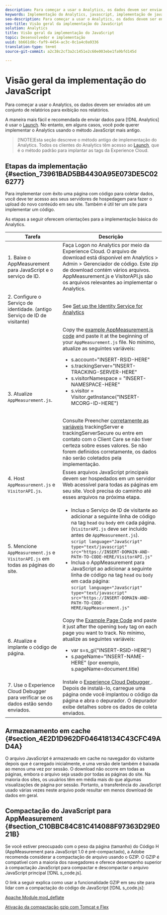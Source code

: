 ```yaml
---
description: Para começar a usar o Analytics, os dados devem ser enviados até um conjunto de relatórios para exibição nos relatórios.
keywords: Implementação do Analytics, javascript, implementação de javascript, appmeasurement, baixar appmeasurement, serviço de identidade, visitorapi.js, armazenamento em cache, compactação de appmeasurement
seo-description: Para começar a usar o Analytics, os dados devem ser enviados até um conjunto de relatórios para exibição nos relatórios.
seo-title: Visão geral da implementação do JavaScript
solution: Analytics
title: Visão geral da implementação do JavaScript
topic: Desenvolvedor e implementação
uuid: bb661d8c-faf9-4454-ac3c-0c1a4c0a9336
translation-type: tm+mt
source-git-commit: a2c38c2cf3a2c1451e2c60e003ebe1fa9bfd145d

---
```



# Visão geral da implementação do JavaScript

Para começar a usar o Analytics, os dados devem ser enviados até um conjunto de relatórios para exibição nos relatórios.

A maneira mais fácil e recomendada de enviar dados para [!DNL Analytics] é usar o [Launch](/help/implement/implement-with-launch/create-analytics-property.md). No entanto, em alguns casos, você pode querer implementar o Analytics usando o método JavaScript mais antigo.

> [!NOTE]Esta seção descreve o método antigo de implementação do Analytics. Todos os clientes do Analytics têm acesso ao [Launch](/help/implement/implement-with-launch/create-analytics-property.md), que é o método padrão para implantar as tags da Experience Cloud.

## Etapas da implementação {#section_73961BAD5BB4430A95E073DE5C026277}

Para implementar com êxito uma página com código para coletar dados, você deve ter acesso aos seus servidores de hospedagem para fazer o upload do novo conteúdo em seu site. Também é útil ter um site para implementar um código. 

As etapas a seguir oferecem orientações para a implementação básica do Analytics.

| Tarefa | Descrição |
|--- |--- |
| 1. Baixe o AppMeasurement para JavaScript e o serviço de ID. | Faça Logon no Analytics por meio da Experience Cloud. O arquivo de download está disponível em Analytics &gt; Admin &gt; Gerenciador de código.  Este zip de download contém vários arquivos.  AppMeasurement.js e VisitorAPI.js são os arquivos relevantes ao implementar o Analytics. |
| 2. Configure o Serviço de identidade. (antigo Serviço de ID de visitante) | See [Set up the Identity Service for Analytics](https://docs.adobe.com/content/help/en/id-service/using/home.html) |
| 3. Atualize `AppMeasurement.js`. | Copy the [example AppMeasurement.js code](https://docs.adobe.com/content/help/en/analytics/implementation/javascript-implementation/appmeasure-mjs-pagecode.html#section_4351543F2D6049218E18B48769D471E2) and paste it at the beginning of your `AppMeasurement.js` file. No mínimo, atualize as seguintes variáveis:<ul><li>s.account="INSERT-RSID-HERE"</li><li>s.trackingServer="INSERT-TRACKING-SERVER-HERE"</li><li>s.visitorNamespace = "INSERT-NAMESPACE-HERE"</li><li>s.visitor = Visitor.getInstance("INSERT-MCORG-ID-HERE")</li></ul><br>Consulte Preencher [corretamente as variáveis](https://helpx.adobe.com/analytics/kb/determining-data-center.html) trackingServer e trackingServerSecure ou entre em contato com o Client Care se não tiver certeza sobre esses valores. Se não forem definidos corretamente, os dados não serão coletados pela implementação.</br> |
| 4. Host `AppMeasurement.js` e `VisitorAPI.js`. | Esses arquivos JavaScript principais devem ser hospedados em um servidor Web acessível para todas as páginas em seu site. Você precisa do caminho até esses arquivos na próxima etapa. |
| 5. Mencione `AppMeasurement.js` e `VisitorAPI.js` em todas as páginas do site. | <ul><li>Inclua o Serviço de ID de visitante ao adicionar a seguinte linha de código na tag `head` ou `body` em cada página. (`VisitorAPI.js` deve ser incluído antes de `AppMeasurement.js`).<br>`script language="JavaScript" type="text/javascript" src="https://INSERT-DOMAIN-AND-PATH-TO-CODE-HERE/VisitorAPI.js"`</br></li><li>Inclua o AppMeasurement para JavaScript ao adicionar a seguinte linha de código na tag `head` ou `body` em cada página:<br>`script language="JavaScript" type="text/javascript"  src="https://INSERT-DOMAIN-AND-PATH-TO-CODE-HERE/AppMeasurement.js"`</br></li></ul> |
| 6. Atualize e implante o código de página. | Copy the [Example Page Code](https://docs.adobe.com/content/help/en/analytics/implementation/javascript-implementation/appmeasure-mjs-pagecode.html#section_042412C29CC249E298F19B2BC2F43CE7) and paste it just after the opening `body` tag on each page you want to track. No mínimo, atualize as seguintes variáveis:<ul><li>var s=s_gi("INSERT-RSID-HERE")</li><li>s.pageName="INSERT-NAME-HERE" (por exemplo, s.pageName=document.title)</li></ul> |
| 7. Use o Experience Cloud Debugger para verificar se os dados estão sendo enviados. | Instale o [ Experience Cloud Debugger ](https://docs.adobe.com/content/help/en/analytics/implementation/testing-and-validation/debugger.html#concept_B26FFE005EDD4E0FACB3117AE3E95AA2). Depois de instalá-lo, carregue uma página onde você implantou o código da página e abra o depurador. O depurador exibe detalhes sobre os dados de coleta enviados. |

## Armazenamento em cache {#section_4E2D1D962DF046418134C43CFC49AD4A}

O arquivo JavaScript é armazenado em cache no navegador do visitante depois que é carregado inicialmente, e uma versão dele também é baixada ao menos uma vez por sessão. O download não ocorre em todas as páginas, embora o arquivo seja usado por todas as páginas do site. Na maioria dos sites, os usuários têm em média mais do que algumas visualizações de página por sessão. Portanto, a transferência do JavaScript usado várias vezes neste arquivo pode resultar em menos download de dados em geral.

## Compactação do JavaScript para AppMeasurement {#section_C10BBC84C81C414088F97363D29E021B}

Se você estiver preocupado com o peso da página (tamanho) do Código H (AppMeasurement para JavaScript 1.0 é pré-compactado), a Adobe recomenda considerar a compactação de arquivo usando o GZIP. O GZIP é compatível com a maioria dos navegadores e oferece desempenho superior à compactação JavaScript para compactar e descompactar o arquivo JavaScript principal [!DNL s_code.js].

O link a seguir explica como usar a funcionalidade GZIP em seu site para lidar com a compactação do código de JavaScript [!DNL s_code.js]:

[Apache Module mod_deflate](https://httpd.apache.org/docs/2.0/mod/mod_deflate.html)

[Ativação da compactação gzip com Tomcat e Flex](https://www.cubicleman.com/2007/04/06/enabling-gzip-compression-with-tomcat-and-flex/)
